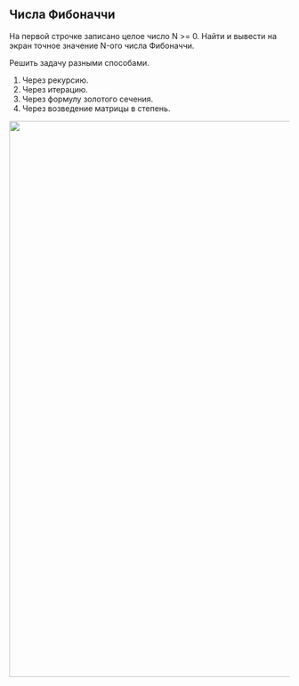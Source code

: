 <h2>Числа Фибоначчи</h2>
<p>На первой строчке записано целое число N >= 0. 
Найти и вывести на экран точное значение N-ого числа Фибоначчи.

Решить задачу разными способами.
1. Через рекурсию.
2. Через итерацию.
3. Через формулу золотого сечения.
4. Через возведение матрицы в степень.
</p>
<img src="https://github.com/letov/data-structures-and-algorithms-course-solutions/blob/main/6-fibo-homework/images/1.png?raw=true" width="1000">
